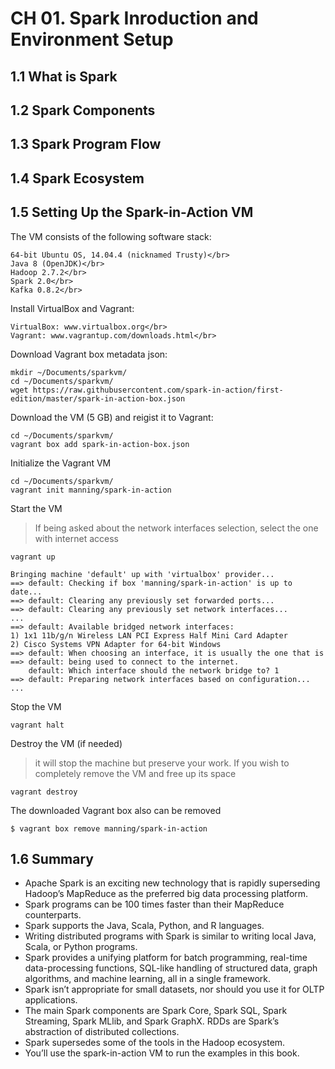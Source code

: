# CH 01. Spark Inroduction and Environment Setup

## 1.1 What is Spark

## 1.2 Spark Components

## 1.3 Spark Program Flow

## 1.4 Spark Ecosystem

## 1.5 Setting Up the Spark-in-Action VM

The VM consists of the following software stack:

	64-bit Ubuntu OS, 14.04.4 (nicknamed Trusty)</br>
	Java 8 (OpenJDK)</br>
	Hadoop 2.7.2</br>
	Spark 2.0</br>
	Kafka 0.8.2</br>
	
Install VirtualBox and Vagrant:

	VirtualBox: www.virtualbox.org</br>
	Vagrant: www.vagrantup.com/downloads.html</br>
	
Download Vagrant box metadata json:
	
~~~shell
mkdir ~/Documents/sparkvm/
cd ~/Documents/sparkvm/
wget https://raw.githubusercontent.com/spark-in-action/first-edition/master/spark-in-action-box.json
~~~ 

Download the VM (5 GB) and reigist it to Vagrant:

~~~shell
cd ~/Documents/sparkvm/
vagrant box add spark-in-action-box.json
~~~

Initialize the Vagrant VM

~~~shell
cd ~/Documents/sparkvm/
vagrant init manning/spark-in-action
~~~

Start the VM 

> If being asked about the network interfaces selection, select the one with internet access

~~~shell
vagrant up
~~~
~~~
Bringing machine 'default' up with 'virtualbox' provider...
==> default: Checking if box 'manning/spark-in-action' is up to date...
==> default: Clearing any previously set forwarded ports...
==> default: Clearing any previously set network interfaces...
...
==> default: Available bridged network interfaces:
1) 1x1 11b/g/n Wireless LAN PCI Express Half Mini Card Adapter
2) Cisco Systems VPN Adapter for 64-bit Windows
==> default: When choosing an interface, it is usually the one that is
==> default: being used to connect to the internet.
    default: Which interface should the network bridge to? 1
==> default: Preparing network interfaces based on configuration...
...
~~~

Stop the VM 

~~~shell
vagrant halt
~~~

Destroy the VM (if needed)

> it will stop the machine but preserve your work. If you wish to completely remove the VM and free up its space

~~~
vagrant destroy
~~~

The downloaded Vagrant box also can be removed 

~~~
$ vagrant box remove manning/spark-in-action
~~~


## 1.6 Summary

* Apache Spark is an exciting new technology that is rapidly superseding Hadoop’s MapReduce as the preferred big data processing platform.
* Spark programs can be 100 times faster than their MapReduce counterparts.
* Spark supports the Java, Scala, Python, and R languages.
* Writing distributed programs with Spark is similar to writing local Java, Scala, or Python programs.
* Spark provides a unifying platform for batch programming, real-time data-processing functions, SQL-like handling of structured data, graph algorithms, and machine learning, all in a single framework.
* Spark isn’t appropriate for small datasets, nor should you use it for OLTP applications.
* The main Spark components are Spark Core, Spark SQL, Spark Streaming, Spark MLlib, and Spark GraphX.
RDDs are Spark’s abstraction of distributed collections.
* Spark supersedes some of the tools in the Hadoop ecosystem.
* You’ll use the spark-in-action VM to run the examples in this book.


